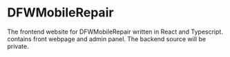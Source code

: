 # DFWMobileRepair
The frontend website for DFWMobileRepair written in React and Typescript. contains front webpage and admin panel. The backend source will be private.
